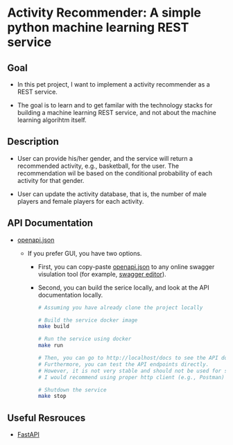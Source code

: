 # Activity Recommender: A simple python machine learning REST service

## Goal

- In this pet project, I want to implement a activity recommender as a REST service.

- The goal is to learn and to get familar with the technology stacks for building a machine learning REST service, and not about the machine learning algorihtm itself.

## Description

- User can provide his/her gender, and the service will return a recommended activity, e.g., basketball, for the user. The recommendation wil be based on the conditional probability of each activity for that gender.

- User can update the activity database, that is, the number of male players and female players for each activity.

## API Documentation

- [openapi.json](openapi.json)

  - If you prefer GUI, you have two options.
  
    - First, you can copy-paste [openapi.json](openapi.json) to any  online swagger visulation tool (for example, [swagger editor](https://editor.swagger.io/)).

    - Second, you can build the serice locally, and look at the API documentation locally.

        ```bash
        # Assuming you have already clone the project locally

        # Build the service docker image
        make build

        # Run the service using docker
        make run

        # Then, you can go to http://localhost/docs to see the API documentations
        # Furthermore, you can test the API endpoints directly.
        # However, it is not very stable and should not be used for serious testing. 
        # I would recommend using proper http client (e.g., Postman) for testing API.

        # Shutdown the service
        make stop
        ```

## Useful Resrouces

- [FastAPI](https://fastapi.tiangolo.com/)
